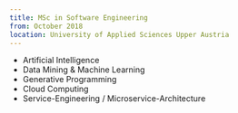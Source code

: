 ```yaml
---
title: MSc in Software Engineering
from: October 2018
location: University of Applied Sciences Upper Austria
---
```


- Artificial Intelligence
- Data Mining & Machine Learning
- Generative Programming
- Cloud Computing
- Service-Engineering / Microservice-Architecture
